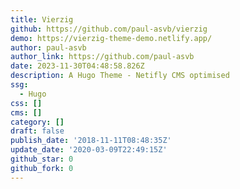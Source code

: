 ```yaml
---
title: Vierzig
github: https://github.com/paul-asvb/vierzig
demo: https://vierzig-theme-demo.netlify.app/
author: paul-asvb
author_link: https://github.com/paul-asvb
date: 2023-11-30T04:48:58.826Z
description: A Hugo Theme - Netifly CMS optimised
ssg:
  - Hugo
css: []
cms: []
category: []
draft: false
publish_date: '2018-11-11T08:48:35Z'
update_date: '2020-03-09T22:49:15Z'
github_star: 0
github_fork: 0
---
```


